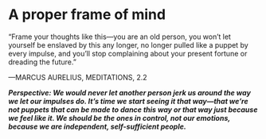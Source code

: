 # A proper frame of mind

“Frame your thoughts like this—you are an old person, you won’t let yourself be enslaved by this any longer, no longer pulled like a puppet by every impulse, and you’ll stop complaining about your present fortune or dreading the future.”

—MARCUS AURELIUS, MEDITATIONS, 2.2

***Perspective: We would never let another person jerk us around the way we let our impulses do. It’s time we start seeing it that way—that we’re not puppets that can be made to dance this way or that way just because we feel like it. We should be the ones in control, not our emotions, because we are independent, self-sufficient people.***